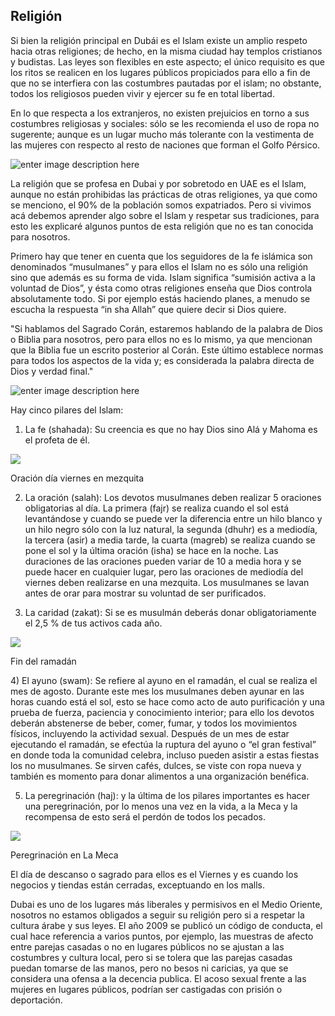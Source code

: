 ## Religión

Si bien la religión principal en Dubái es el Islam existe un amplio respeto hacia otras religiones; de hecho, en la misma ciudad hay templos cristianos y budistas. Las leyes son flexibles en este aspecto; el único requisito es que los ritos se realicen en los lugares públicos propiciados para ello a fin de que no se interfiera con las costumbres pautadas por el islam; no obstante, todos los religiosos pueden vivir y ejercer su fe en total libertad.

En lo que respecta a los extranjeros, no existen prejuicios en torno a sus costumbres religiosas y sociales: sólo se les recomienda el uso de ropa no sugerente; aunque es un lugar mucho más tolerante con la vestimenta de las mujeres con respecto al resto de naciones que forman el Golfo Pérsico.

![enter image description here](http://www.viajar-dubai.com/img/datos-de-interes.jpg)

La religión que se profesa en Dubai y por sobretodo en UAE es el Islam, aunque no están prohibidas las prácticas de otras religiones, ya que como se menciono,  el 90% de la población somos expatriados. Pero si vivimos acá debemos aprender algo sobre el Islam y respetar sus tradiciones, para esto les explicaré algunos puntos de esta religión que no es tan conocida para nosotros.

Primero hay que tener en cuenta que los seguidores de la fe islámica son denominados “musulmanes” y para ellos el Islam no es sólo una religión sino que además es su forma de vida. Islam significa “sumisión activa a la voluntad de Dios”, y ésta como otras religiones enseña que Dios controla absolutamente todo. Si por ejemplo estás haciendo planes, a menudo se escucha la respuesta “in sha Allah” que quiere decir si Dios quiere.

"Si hablamos del Sagrado Corán, estaremos hablando de la palabra de Dios o Biblia para nosotros, pero para ellos no es lo mismo, ya que mencionan que la Biblia fue un escrito posterior al Corán. Este último establece normas para todos los aspectos de la vida y; es considerada la palabra directa de Dios y verdad final."

![enter image description here](http://4.bp.blogspot.com/-2yOI-ItpTiA/TdjKqyWDAkI/AAAAAAAAAag/4a-gELsDFmk/s1600/coran.jpg)

Hay cinco pilares del Islam:  
1) La fe (shahada): Su creencia es que no hay Dios sino Alá y Mahoma es el profeta de él.

  

[![](http://4.bp.blogspot.com/-NNm7G-0179U/TdjKqztC6mI/AAAAAAAAAak/1mxsckBGWFs/s320/mezquita.jpg)](http://4.bp.blogspot.com/-NNm7G-0179U/TdjKqztC6mI/AAAAAAAAAak/1mxsckBGWFs/s1600/mezquita.jpg)

Oración día viernes en mezquita

2) La oración (salah): Los devotos musulmanes deben realizar 5 oraciones obligatorias al día. La primera (fajr) se realiza cuando el sol está levantándose y cuando se puede ver la diferencia entre un hilo blanco y un hilo negro sólo con la luz natural, la segunda (dhuhr) es a mediodía, la tercera (asir) a media tarde, la cuarta (magreb) se realiza cuando se pone el sol y la última oración (isha) se hace en la noche. Las duraciones de las oraciones pueden variar de 10 a media hora y se puede hacer en cualquier lugar, pero las oraciones de mediodía del viernes deben realizarse en una mezquita. Los musulmanes se lavan antes de orar para mostrar su voluntad de ser purificados.  
  
3) La caridad (zakat): Si se es musulmán deberás donar obligatoriamente el 2,5 % de tus activos cada año.  
  

[![](http://4.bp.blogspot.com/-B_TjfD-1830/TdjKrUvKLlI/AAAAAAAAAao/FQnOExRSCYE/s320/Fin+del+Ramadan.jpg)](http://4.bp.blogspot.com/-B_TjfD-1830/TdjKrUvKLlI/AAAAAAAAAao/FQnOExRSCYE/s1600/Fin+del+Ramadan.jpg)

Fin del ramadán

﻿﻿﻿4) El ayuno (swam): Se refiere al ayuno en el ramadán, el cual se realiza el mes de agosto. Durante este mes los musulmanes deben ayunar en las horas cuando está el sol, esto se hace como acto de auto purificación y una prueba de fuerza, paciencia y conocimiento interior; para ello los devotos deberán abstenerse de beber, comer, fumar, y todos los movimientos físicos, incluyendo la actividad sexual. Después de un mes de estar ejecutando el ramadán, se efectúa la ruptura del ayuno o “el gran festival” en donde toda la comunidad celebra, incluso pueden asistir a estas fiestas los no musulmanes. Se sirven cafés, dulces, se viste con ropa nueva y también es momento para donar alimentos a una organización benéfica.  
  
5) La peregrinación (haj): y la última de los pilares importantes es hacer una peregrinación, por lo menos una vez en la vida, a la Meca y la recompensa de esto será el perdón de todos los pecados.  
  

[![](http://4.bp.blogspot.com/-dH1quUI2Cf0/TdjKruE7AOI/AAAAAAAAAas/AJ7gzr3tnSQ/s320/la+meca.jpg)](http://4.bp.blogspot.com/-dH1quUI2Cf0/TdjKruE7AOI/AAAAAAAAAas/AJ7gzr3tnSQ/s1600/la+meca.jpg)

Peregrinación en La Meca

﻿El día de descanso o sagrado para ellos es el Viernes y es cuando los negocios y tiendas están cerradas, exceptuando en los malls.  

Dubai es uno de los lugares más liberales y permisivos en el Medio Oriente, nosotros no estamos obligados a seguir su religión pero si a respetar la cultura árabe y sus leyes. El año 2009 se publicó un código de conducta, el cual hace referencia a varios puntos, por ejemplo, las muestras de afecto entre parejas casadas o no en lugares públicos no se ajustan a las costumbres y cultura local, pero si se tolera que las parejas casadas puedan tomarse de las manos, pero no besos ni caricias, ya que se considera una ofensa a la decencia publica. El acoso sexual frente a las mujeres en lugares públicos, podrían ser castigadas con prisión o deportación.
